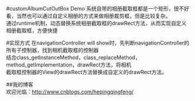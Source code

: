 #customAlbumCutOutBox Demo 
   系统自带的相册截取框都是一个矩形，很不好看，当然也可以通过自定义相册的方式来做相册裁剪框，但是比较复杂。  
   通过runtime机制，动态替换系统相册截取框的drawRect方法，从而实现自定义相册截取框，方便快捷

#实现方式
   在navigationController will show时，先判断navigationController的所有子控制器，找到相机截取框的控制器  
   结合class_getInstanceMethod，class_replaceMethod， method_getImplementation，drawRect方法，将相机  
   截取框控制器的View的drawRect方法替换成自定义的drawRect方法。

##我的博客  
   欢迎光临：http://www.cnblogs.com/hepingqingfeng/
